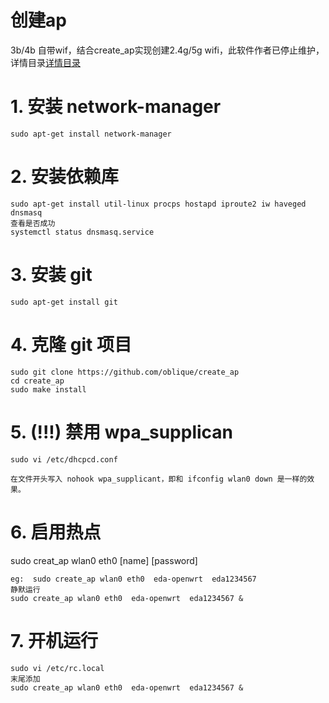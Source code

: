 创建ap
=======
3b/4b 自带wif，结合create_ap实现创建2.4g/5g wifi，此软件作者已停止维护，详情目录[详情目录](https://github.com/erxiaowang417/Raspberry-Pi4B/tree/main/AP) 

# 1. 安装 network-manager

    sudo apt-get install network-manager
  
# 2. 安装依赖库

    sudo apt-get install util-linux procps hostapd iproute2 iw haveged dnsmasq
    查看是否成功
    systemctl status dnsmasq.service 
  
# 3. 安装 git

    sudo apt-get install git

# 4. 克隆 git 项目

    sudo git clone https://github.com/oblique/create_ap
    cd create_ap
    sudo make install

# 5. (!!!) 禁用 wpa_supplican 

    sudo vi /etc/dhcpcd.conf

    在文件开头写入 nohook wpa_supplicant，即和 ifconfig wlan0 down 是一样的效果。

# 6. 启用热点
sudo creat_ap wlan0 eth0  [name]  [password]

    eg:  sudo create_ap wlan0 eth0  eda-openwrt  eda1234567
    静默运行
    sudo create_ap wlan0 eth0  eda-openwrt  eda1234567 &

# 7. 开机运行 

    sudo vi /etc/rc.local
    末尾添加
    sudo create_ap wlan0 eth0  eda-openwrt  eda1234567 &
